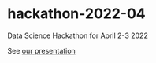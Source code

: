 # hackathon-2022-04
Data Science Hackathon for April 2-3 2022

See [our presentation](https://github.com/morrisLuke/hackathon-2022-04/blob/master/Team%20Pearls%20-%20Boba%20shop%20analysis.pdf)
